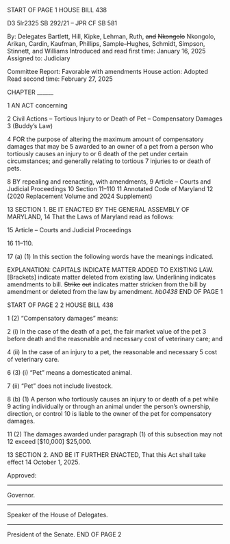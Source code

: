 START OF PAGE 1
HOUSE BILL 438

D3 5lr2325
SB 292/21 – JPR CF SB 581

By: Delegates Bartlett, Hill, Kipke, Lehman, Ruth, ~~and~~ ~~Nkongolo~~ Nkongolo,
Arikan, Cardin, Kaufman, Phillips, Sample–Hughes, Schmidt, Simpson,
Stinnett, and Williams
Introduced and read first time: January 16, 2025
Assigned to: Judiciary

Committee Report: Favorable with amendments
House action: Adopted
Read second time: February 27, 2025

CHAPTER ______

1 AN ACT concerning

2 Civil Actions – Tortious Injury to or Death of Pet – Compensatory Damages
3 (Buddy’s Law)

4 FOR the purpose of altering the maximum amount of compensatory damages that may be
5 awarded to an owner of a pet from a person who tortiously causes an injury to or
6 death of the pet under certain circumstances; and generally relating to tortious
7 injuries to or death of pets.

8 BY repealing and reenacting, with amendments,
9 Article – Courts and Judicial Proceedings
10 Section 11–110
11 Annotated Code of Maryland
12 (2020 Replacement Volume and 2024 Supplement)

13 SECTION 1. BE IT ENACTED BY THE GENERAL ASSEMBLY OF MARYLAND,
14 That the Laws of Maryland read as follows:

15 Article – Courts and Judicial Proceedings

16 11–110.

17 (a) (1) In this section the following words have the meanings indicated.

EXPLANATION: CAPITALS INDICATE MATTER ADDED TO EXISTING LAW.
[Brackets] indicate matter deleted from existing law.
Underlining indicates amendments to bill.
~~Strike~~ ~~out~~ indicates matter stricken from the bill by amendment or deleted from the law by
amendment. *hb0438*
END OF PAGE 1

START OF PAGE 2
2 HOUSE BILL 438

1 (2) “Compensatory damages” means:

2 (i) In the case of the death of a pet, the fair market value of the pet
3 before death and the reasonable and necessary cost of veterinary care; and

4 (ii) In the case of an injury to a pet, the reasonable and necessary
5 cost of veterinary care.

6 (3) (i) “Pet” means a domesticated animal.

7 (ii) “Pet” does not include livestock.

8 (b) (1) A person who tortiously causes an injury to or death of a pet while
9 acting individually or through an animal under the person’s ownership, direction, or control
10 is liable to the owner of the pet for compensatory damages.

11 (2) The damages awarded under paragraph (1) of this subsection may not
12 exceed [$10,000] $25,000.

13 SECTION 2. AND BE IT FURTHER ENACTED, That this Act shall take effect
14 October 1, 2025.

Approved:

________________________________________________________________________________
Governor.

________________________________________________________________________________
Speaker of the House of Delegates.

________________________________________________________________________________
President of the Senate.
END OF PAGE 2